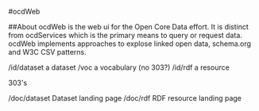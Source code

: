 #ocdWeb

##About
ocdWeb is the web ui for the Open Core Data effort.  It is distinct from ocdServices which is the primary means to query or request data.   ocdWeb implements approaches to explose linked open data, schema.org and W3C CSV patterns.   


/id/dataset    a dataset
/voc           a vocabulary  (no 303?)
/id/rdf        a resource

303's 

/doc/dataset  	Dataset landing page 
/doc/rdf     	RDF resource landing page
